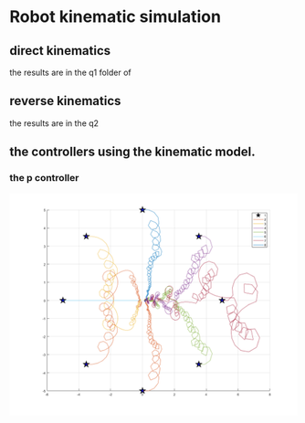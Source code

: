 # Robot kinematic simulation

## direct kinematics

the results are in the q1 folder of

## reverse kinematics

the results are in the q2

## the controllers using the kinematic model.
### the p controller 

![](/same_destination_3.png)
